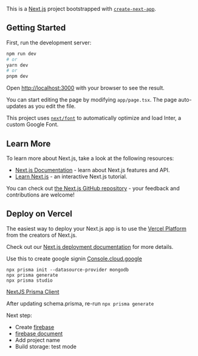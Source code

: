 This is a [Next.js](https://nextjs.org/) project bootstrapped with [`create-next-app`](https://github.com/vercel/next.js/tree/canary/packages/create-next-app).

## Getting Started

First, run the development server:

```bash
npm run dev
# or
yarn dev
# or
pnpm dev
```

Open [http://localhost:3000](http://localhost:3000) with your browser to see the result.

You can start editing the page by modifying `app/page.tsx`. The page auto-updates as you edit the file.

This project uses [`next/font`](https://nextjs.org/docs/basic-features/font-optimization) to automatically optimize and load Inter, a custom Google Font.

## Learn More

To learn more about Next.js, take a look at the following resources:

- [Next.js Documentation](https://nextjs.org/docs) - learn about Next.js features and API.
- [Learn Next.js](https://nextjs.org/learn) - an interactive Next.js tutorial.

You can check out [the Next.js GitHub repository](https://github.com/vercel/next.js/) - your feedback and contributions are welcome!

## Deploy on Vercel

The easiest way to deploy your Next.js app is to use the [Vercel Platform](https://vercel.com/new?utm_medium=default-template&filter=next.js&utm_source=create-next-app&utm_campaign=create-next-app-readme) from the creators of Next.js.

Check out our [Next.js deployment documentation](https://nextjs.org/docs/deployment) for more details.

Use this to create google signin
[Console.cloud.google](https://console.cloud.google.com/)

```
npx prisma init --datasource-provider mongodb
npx prisma generate
npx prisma studio
```

[NextJS Prisma Client](https://www.prisma.io/docs/orm/more/help-and-troubleshooting/help-articles/nextjs-prisma-client-dev-practices)

After updating schema.prisma, re-run `npx prisma generate`

Next step:

- Create [firebase](https://console.firebase.google.com)
- [firebase document](https://firebase.google.com/docs/storage/web/upload-files)
- Add project name
- Build storage: test mode
